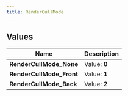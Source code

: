 ```yaml
---
title: RenderCullMode
---
```


## Values

| Name | Description |
| ---- | ----------- |
| **RenderCullMode\_None** | Value: **0** |
| **RenderCullMode\_Front** | Value: **1** |
| **RenderCullMode\_Back** | Value: **2** |

